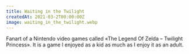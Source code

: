 ```yaml
---
title: Waiting in the Twilight
createdAt: 2021-03-2T00:00:00Z
image: waiting_in_the_twilight.webp
---
```

Fanart of a Nintendo video games called «The Legend Of Zelda – Twilight Princess».
It is a game I enjoyed as a kid as much as I enjoy it as an adult.
